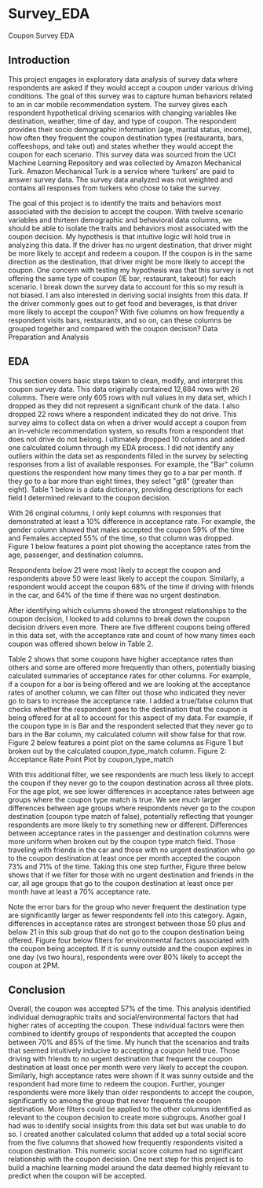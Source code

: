 # Survey_EDA
Coupon Survey EDA

## Introduction

This project engages in exploratory data analysis of survey data where respondents are asked if they would accept a coupon under various driving conditions. The goal of this survey was to capture human behaviors related to an in car mobile recommendation system. The survey gives each respondent hypothetical driving scenarios with changing variables like destination, weather, time of day, and type of coupon. The respondent provides their socio demographic information (age, marital status, income), how often they frequent the coupon destination types (restaurants, bars, coffeeshops, and take out) and states whether they would accept the coupon for each scenario. This survey data was sourced from the UCI Machine Learning Repository and was collected by Amazon Mechanical Turk. Amazon Mechanical Turk is a service where ‘turkers’ are paid to answer survey data. The survey data analyzed was not weighted and contains all responses from turkers who chose to take the survey.

The goal of this project is to identify the traits and behaviors most associated with the decision to accept the coupon. With twelve scenario variables and thirteen demographic and behavioral data columns, we should be able to isolate the traits and behaviors most associated with the coupon decision. My hypothesis is that intuitive logic will hold true in analyzing this data. If the driver has no urgent destination, that driver might be more likely to accept and redeem a coupon. If the coupon is in the same direction as the destination, that driver might be more likely to accept the coupon. One concern with testing my hypothesis was that this survey is not offering the same type of coupon (IE bar, restaurant, takeout) for each scenario. I break down the survey data to account for this so my result is not biased. I am also interested in deriving social insights from this data. If the driver commonly goes out to get food and beverages, is that driver more likely to accept the coupon? With five columns on how frequently a respondent visits bars, restaurants, and so on, can these columns be grouped together and compared with the coupon decision?
Data Preparation and Analysis

## EDA

This section covers basic steps taken to clean, modify, and interpret this coupon survey data. This data originally contained 12,684 rows with 26 columns. There were only 605 rows with null values in my data set, which I dropped as they did not represent a significant chunk of the data. I also dropped 22 rows where a respondent indicated they do not drive. This survey aims to collect data on when a driver would accept a coupon from an in-vehicle recommendation system, so results from a respondent that does not drive do not belong. I ultimately dropped 10 columns and added one calculated column through my EDA process. I did not identify any outliers within the data set as respondents filled in the survey by selecting responses from a list of available responses. For example, the "Bar" column questions the respondent how many times they go to a bar per month. If they go to a bar more than eight times, they select "gt8" (greater than eight). Table 1 below is a data dictionary, providing descriptions for each field I determined relevant to the coupon decision.

With 26 original columns, I only kept columns with responses that demonstrated at least a 10% difference in acceptance rate. For example, the gender column showed that males accepted the coupon 59% of the time and Females accepted 55% of the time, so that column was dropped. Figure 1 below features a point plot showing the acceptance rates from the age, passenger, and destination columns. 
 
Respondents below 21 were most likely to accept the coupon and respondents above 50 were least likely to accept the coupon. Similarly, a respondent would accept the coupon 68% of the time if driving with friends in the car, and 64% of the time if there was no urgent destination.

After identifying which columns showed the strongest relationships to the coupon decision, I looked to add columns to break down the coupon decision drivers even more. There are five different coupons being offered in this data set, with the acceptance rate and count of how many times each coupon was offered shown below in Table 2.

Table 2 shows that some coupons have higher acceptance rates than others and some are offered more frequently than others, potentially biasing calculated summaries of acceptance rates for other columns. For example, if a coupon for a bar is being offered and we are looking at the acceptance rates of another column, we can filter out those who indicated they never go to bars to increase the acceptance rate. I added a true/false column that checks whether the respondent goes to the destination that the coupon is being offered for at all to account for this aspect of my data. For example, if the coupon type in is Bar and the respondent selected that they never go to bars in the Bar column, my calculated column will show false for that row. Figure 2 below features a point plot on the same columns as Figure 1 but broken out by the calculated coupon_type_match column.
Figure 2: Acceptance Rate Point Plot by coupon_type_match
 
With this additional filter, we see respondents are much less likely to accept the coupon if they never go to the coupon destination across all three plots. For the age plot, we see lower differences in acceptance rates between age groups where the coupon type match is true. We see much larger differences between age groups where respondents never go to the coupon destination (coupon type match of false), potentially reflecting that younger respondents are more likely to try something new or different. Differences between acceptance rates in the passenger and destination columns were more uniform when broken out by the coupon type match field. Those traveling with friends in the car and those with no urgent destination who go to the coupon destination at least once per month accepted the coupon 73% and 71% of the time. Taking this one step further, Figure three below shows that if we filter for those with no urgent destination and friends in the car, all age groups that go to the coupon destination at least once per month have at least a 70% acceptance rate.
 
Note the error bars for the group who never frequent the destination type are significantly larger as fewer respondents fell into this category. Again, differences in acceptance rates are strongest between those 50 plus and below 21 in this sub group that do not go to the coupon destination being offered. Figure four below filters for environmental factors associated with the coupon being accepted. If it is sunny outside and the coupon expires in one day (vs two hours), respondents were over 80% likely to accept the coupon at 2PM.

## Conclusion
Overall, the coupon was accepted 57% of the time. This analysis identified individual demographic traits and social/environmental factors that had higher rates of accepting the coupon. These individual factors were then combined to identify groups of respondents that accepted the coupon between 70% and 85% of the time. My hunch that the scenarios and traits that seemed intuitively inducive to accepting a coupon held true. Those driving with friends to no urgent destination that frequent the coupon destination at least once per month were very likely to accept the coupon. Similarly, high acceptance rates were shown if it was sunny outside and the respondent had more time to redeem the coupon. Further, younger respondents were more likely than older respondents to accept the coupon, significantly so among the group that never frequents the coupon destination. More filters could be applied to the other columns identified as relevant to the coupon decision to create more subgroups. Another goal I had was to identify social insights from this data set but was unable to do so. I created another calculated column that added up a total social score from the five columns that showed how frequently respondents visited a coupon destination. This numeric social score column had no significant relationship with the coupon decision. One next step for this project is to build a machine learning model around the data deemed highly relevant to predict when the coupon will be accepted.
